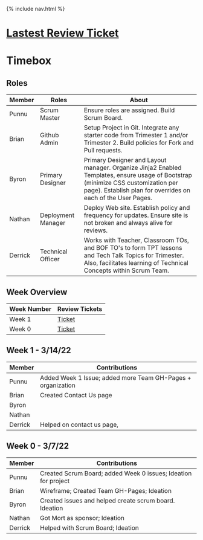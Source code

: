 {% include nav.html %}

# [Lastest Review Ticket](https://github.com/PunarvasuS/PopcornCritics/issues/19)

# Timebox

## Roles 

| Member | Roles  | About | 
| ------ | ------------- | -------------------------------------------------------------|
| Punnu | Scrum Master | Ensure roles are assigned. Build Scrum Board. |
| Brian | Github Admin | Setup Project in Git. Integrate any starter code from Trimester 1 and/or Trimester 2. Build policies for Fork and Pull requests. |
| Byron | Primary Designer | Primary Designer and Layout manager. Organize Jinja2 Enabled Templates, ensure usage of Bootstrap (minimize CSS customization per page). Establish plan for overrides on each of the User Pages. |
| Nathan | Deployment  Manager | Deploy Web site. Establish policy and frequency for updates. Ensure site is not broken and always alive for reviews. |
| Derrick | Technical Officer | Works with Teacher, Classroom TOs, and BOF TO's to form TPT lessons and Tech Talk Topics for Trimester. Also, facilitates learning of Technical Concepts within Scrum Team.|

## Week Overview

| Week Number | Review Tickets
| ------------- | ---------- |
| Week 1 | [Ticket](https://github.com/PunarvasuS/PopcornCritics/issues/19) |
| Week 0 | [Ticket](https://github.com/PunarvasuS/PopcornCritics/issues/10)  |

## Week 1 - 3/14/22

| Member | Contributions | 
|  ----- | -------------------------------------------------------------|
| Punnu | Added Week 1 Issue; added more Team GH-Pages + organization |
| Brian | Created Contact Us page |
| Byron |  |
| Nathan |  |
| Derrick | Helped on contact us page, |

## Week 0 - 3/7/22

| Member | Contributions | 
|  ----- | -------------------------------------------------------------|
| Punnu | Created Scrum Board; added Week 0 issues; Ideation for project |
| Brian | Wireframe; Created Team GH-Pages; Ideation |
| Byron | Created issues and helped create scrum board. Ideation |
| Nathan | Got Mort as sponsor; Ideation |
| Derrick | Helped with Scrum Board; Ideation |
